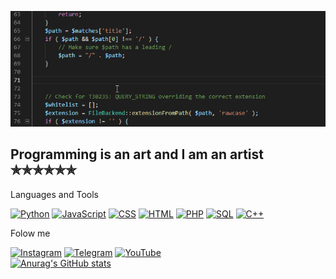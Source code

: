 [![Header](https://github.com/Mirbek-W/Mirbek-w/blob/main/assets/gifprof.gif)](https://www.sololearn.com/profile/12493044)

## Programming is an art and I am an artist ✯✯✯✯✯✯

Languages and Tools

[![Python](https://img.shields.io/badge/-Python-090909?style=for-the-badge&logo=Python)](/assets/Python.png)
[![JavaScript](https://img.shields.io/badge/-JavaScript-090909?style=for-the-badge&logo=JavaScript&logoColor=FFDD55)](/assets/JS.png)
[![CSS](https://img.shields.io/badge/-Css-090909?style=for-the-badge&logo=Css&logoColor=FFDD55)](/assets/JS.png)
[![HTML](https://img.shields.io/badge/-Html-090909?style=for-the-badge&logo=Html&logoColor=FFDD55)](/assets/Html.png)
[![PHP](https://img.shields.io/badge/-PHP-090909?style=for-the-badge&logo=PHP&logoColor=23AAF2)](/assets/PHP.png)
[![SQL](https://img.shields.io/badge/-SQL-090909?style=for-the-badge&logo=mysql&logoColor=23A8F2)](/assets/SQL.png)
[![С++](https://img.shields.io/badge/-C++-090909?style=for-the-badge&logo=C%2B%2B&logoColor=00599C)](/assets/C%2B%2B.png)

Folow me

[![Instagram](https://img.shields.io/badge/-Instagram-090909?style=for-the-badge&logo=Instagram&logoColor=DD4F43)](https://www.instagram.com/mirbek_w/)
[![Telegram](https://img.shields.io/badge/-Telegram-090909?style=for-the-badge&logo=Telegram&logoColor=23A8F2)](https://t.me/Mirbek_w)
[![YouTube](https://img.shields.io/badge/-YouTube-090909?style=for-the-badge&logo=YouTube&logoColor=FF0000)](https://www.youtube.com/channel/UCc6raHjNhP_prXed3tP-h9A)<br>
[![Anurag's GitHub stats](https://github-readme-stats.vercel.app/api?username=Mirbek-W&show_icons=true&theme=radical)](https://github.com/anuraghazra/github-readme-stats)
